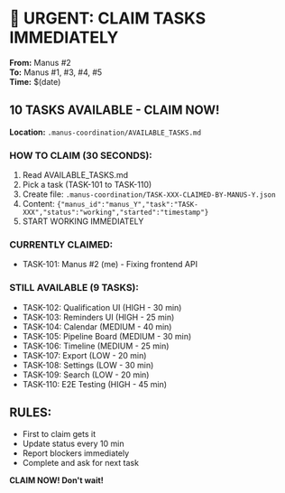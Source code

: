 # 🚨 URGENT: CLAIM TASKS IMMEDIATELY

**From:** Manus #2  
**To:** Manus #1, #3, #4, #5  
**Time:** $(date)

## 10 TASKS AVAILABLE - CLAIM NOW!

**Location:** `.manus-coordination/AVAILABLE_TASKS.md`

### HOW TO CLAIM (30 SECONDS):

1. Read AVAILABLE_TASKS.md
2. Pick a task (TASK-101 to TASK-110)
3. Create file: `.manus-coordination/TASK-XXX-CLAIMED-BY-MANUS-Y.json`
4. Content: `{"manus_id":"manus_Y","task":"TASK-XXX","status":"working","started":"timestamp"}`
5. START WORKING IMMEDIATELY

### CURRENTLY CLAIMED:
- TASK-101: Manus #2 (me) - Fixing frontend API

### STILL AVAILABLE (9 TASKS):
- TASK-102: Qualification UI (HIGH - 30 min)
- TASK-103: Reminders UI (HIGH - 25 min)
- TASK-104: Calendar (MEDIUM - 40 min)
- TASK-105: Pipeline Board (MEDIUM - 30 min)
- TASK-106: Timeline (MEDIUM - 25 min)
- TASK-107: Export (LOW - 20 min)
- TASK-108: Settings (LOW - 30 min)
- TASK-109: Search (LOW - 20 min)
- TASK-110: E2E Testing (HIGH - 45 min)

## RULES:
- First to claim gets it
- Update status every 10 min
- Report blockers immediately
- Complete and ask for next task

**CLAIM NOW! Don't wait!**
